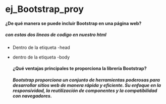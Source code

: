 # ej_Bootstrap_proy

#### ¿De qué manera se puede incluir Bootstrap en una página web?

##### con estas dos lineas de codigo en nuestro html

* Dentro de la etiqueta -head
 <link href="https://cdn.jsdelivr.net/npm/bootstrap@5.3.0-alpha3/dist/css/bootstrap.min.css" rel="stylesheet" integrity="sha384-KK94CHFLLe+nY2dmCWGMq91rCGa5gtU4mk92HdvYe+M/SXH301p5ILy+dN9+nJOZ" crossorigin="anonymous">

* dentro de la etiqueta -body
  <script src="https://cdn.jsdelivr.net/npm/bootstrap@5.3.0-alpha3/dist/js/bootstrap.bundle.min.js" integrity="sha384-ENjdO4Dr2bkBIFxQpeoTz1HIcje39Wm4jDKdf19U8gI4ddQ3GYNS7NTKfAdVQSZe" crossorigin="anonymous"></script>



   #### ¿Qué ventajas principales te proporciona la librería Bootstrap?

   ##### Bootstrap  proporciona un conjunto de herramientas poderosas para desarrollar sitios web de manera rápida y eficiente. Su enfoque en la responsividad, la reutilización de componentes y la compatibilidad con navegadores. 